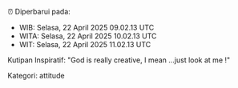 ⏰ Diperbarui pada:
- WIB: Selasa, 22 April 2025 09.02.13 UTC
- WITA: Selasa, 22 April 2025 10.02.13 UTC
- WIT: Selasa, 22 April 2025 11.02.13 UTC

Kutipan Inspiratif:
"God is really creative, I mean ...just look at me !"


Kategori: attitude

